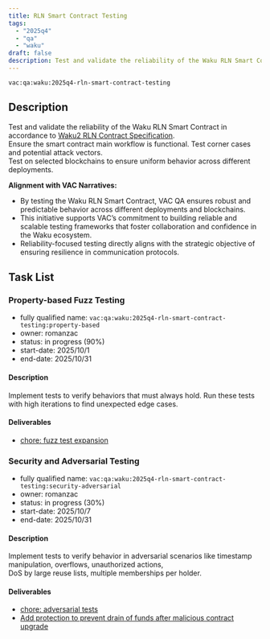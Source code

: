 ```yaml
---
title: RLN Smart Contract Testing
tags:
  - "2025q4"
  - "qa"
  - "waku"
draft: false
description: Test and validate the reliability of the Waku RLN Smart Contract
---
```


`vac:qa:waku:2025q4-rln-smart-contract-testing`

## Description

Test and validate the reliability of the Waku RLN Smart Contract in accordance to [Waku2 RLN Contract Specification](https://github.com/waku-org/specs/blob/master/standards/core/rln-contract.md).   
Ensure the smart contract main workflow is functional. Test corner cases and potential attack vectors.   
Test on selected blockchains to ensure uniform behavior across different deployments.

**Alignment with VAC Narratives:**

- By testing the Waku RLN Smart Contract,
  VAC QA ensures robust and predictable behavior across different deployments and blockchains.
- This initiative supports VAC’s commitment to building reliable and scalable testing frameworks
  that foster collaboration and confidence in the Waku ecosystem.
- Reliability-focused testing directly aligns with the strategic objective of ensuring resilience in communication protocols.

## Task List

### Property-based Fuzz Testing

- fully qualified name: `vac:qa:waku:2025q4-rln-smart-contract-testing:property-based`
- owner: romanzac
- status: in progress (90%)
- start-date: 2025/10/1
- end-date: 2025/10/31

#### Description

Implement tests to verify behaviors that must always hold. Run these tests with high iterations to find unexpected edge cases.

#### Deliverables
- [chore: fuzz test expansion](https://github.com/waku-org/waku-rlnv2-contract/pull/40)

### Security and Adversarial Testing

- fully qualified name: `vac:qa:waku:2025q4-rln-smart-contract-testing:security-adversarial`
- owner: romanzac
- status: in progress (30%)
- start-date: 2025/10/7
- end-date: 2025/10/31

#### Description

Implement tests to verify behavior in adversarial scenarios like timestamp manipulation, overflows, unauthorized actions,    
DoS by large reuse lists, multiple memberships per holder.

#### Deliverables
- [chore: adversarial tests](https://github.com/waku-org/waku-rlnv2-contract/pull/42)
- [Add protection to prevent drain of funds after malicious contract upgrade](https://github.com/waku-org/waku-rlnv2-contract/issues/43)
